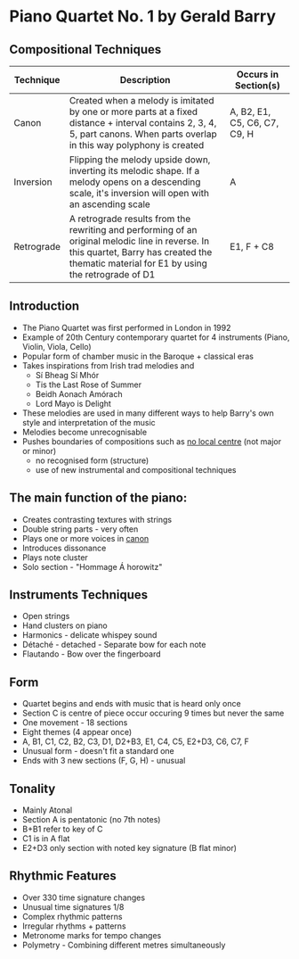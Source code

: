 # Piano Quartet No. 1 by Gerald Barry

## Compositional Techniques

| Technique | Description | Occurs in Section(s) |
|-|-|-|
| Canon | Created when a melody is imitated by one or more parts at a fixed distance + interval contains 2, 3, 4, 5, part canons. When parts overlap in this way polyphony is created | A, B2, E1, C5, C6, C7, C9, H |
| Inversion | Flipping the melody upside down, inverting its melodic shape. If a melody opens on a descending scale, it's inversion will open with an ascending scale | A |
| Retrograde | A retrograde results from the rewriting and performing of an original melodic line in reverse. In this quartet, Barry has created the thematic material for E1 by using the retrograde of D1 | E1, F + C8 |

## Introduction

- The Piano Quartet was first performed in London in 1992
- Example of 20th Century contemporary quartet for 4 instruments (Piano, Violin, Viola, Cello)
- Popular form of chamber music in the Baroque + classical eras
- Takes inspirations from Irish trad melodies and 
  - Sí Bheag Sí Mhór
  - Tis the Last Rose of Summer
  - Beidh Aonach Amórach
  - Lord Mayo is Delight
- These melodies are used in many different ways to help Barry's own style and interpretation of the music
- Melodies become unrecognisable
- Pushes boundaries of compositions such as <u>no local centre</u> (not major or minor)
  - no recognised form (structure)
  - use of new instrumental and compositional techniques

## The main function of the piano:

- Creates contrasting textures with strings
- Double string parts - very often
- Plays one or more voices in <u>canon</u>
- Introduces dissonance
- Plays note cluster
- Solo section - "Hommage Á horowitz"

## Instruments Techniques

- Open strings
- Hand clusters on piano
- Harmonics - delicate whispey sound
- Détaché - detached - Separate bow for each note
- Flautando - Bow over the fingerboard

## Form

- Quartet begins and ends with music that is heard only once
- Section C is centre of piece occur occuring 9 times but never the same
- One movement - 18 sections
- Eight themes (4 appear once)
- A, B1, C1, C2, B2, C3, D1, D2+B3, E1, C4, C5, E2+D3, C6, C7, F
- Unusual form - doesn't fit a standard one
- Ends with 3 new sections (F, G, H) - unusual

## Tonality

- Mainly Atonal
- Section A is pentatonic (no 7th notes)
- B+B1 refer to key of C
- C1 is in A flat
- E2+D3 only section with noted key signature (B flat minor)

## Rhythmic Features

- Over 330 time signature changes
- Unusual time signatures 1/8
- Complex rhythmic patterns
- Irregular rhythms + patterns
- Metronome marks for tempo changes
- Polymetry - Combining different metres simultaneously
